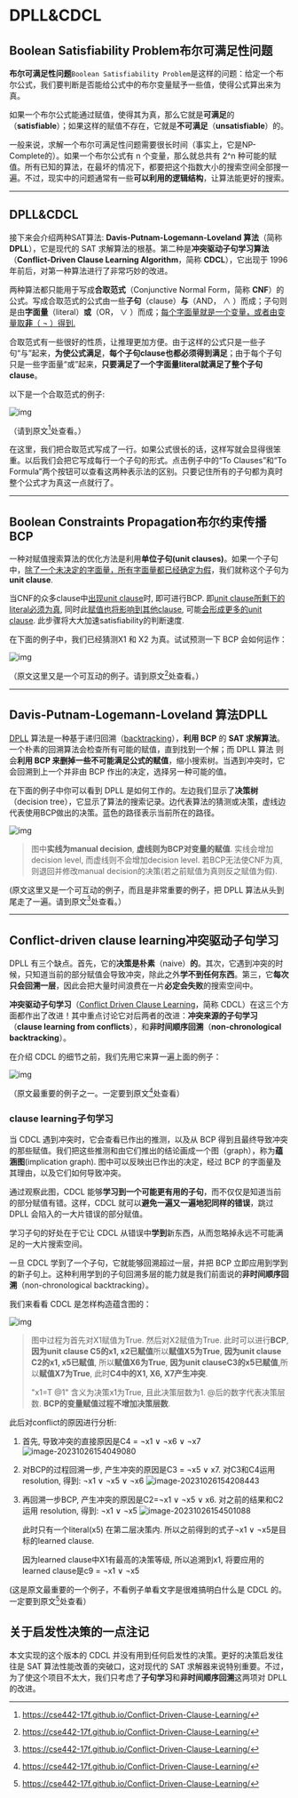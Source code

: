 # DPLL&CDCL

## Boolean Satisfiability Problem布尔可满足性问题

**布尔可满足性问题**`Boolean Satisfiability Problem`是这样的问题：给定一个布尔公式，我们要判断是否能给公式中的布尔变量赋予一些值，使得公式算出来为真。

如果一个布尔公式能通过赋值，使得其为真，那么它就是**可满足**的（**satisfiable**）；如果这样的赋值不存在，它就是**不可满足**（**unsatisfiable**）的。

一般来说，求解一个布尔可满足性问题需要很长时间（事实上，它是NP-Complete的）。如果一个布尔公式有 n 个变量，那么就总共有 2^n 种可能的赋值。所有已知的算法，在最坏的情况下，都要把这个指数大小的搜索空间全部搜一遍。不过，现实中的问题通常有一些**可以利用的逻辑结构**，让算法能更好的搜索。

***

## DPLL&CDCL

接下来会介绍两种SAT算法: **Davis-Putnam-Logemann-Loveland 算法**（简称 **DPLL**），它是现代的 SAT 求解算法的根基。第二种是**冲突驱动子句学习算法**（**Conflict-Driven Clause Learning Algorithm**，简称 **CDCL**），它出现于 1996 年前后，对第一种算法进行了非常巧妙的改进。

两种算法都只能用于写成**合取范式**（Conjunctive Normal Form，简称 **CNF**）的公式。写成合取范式的公式由一些**子句**（clause）**与**（AND， ∧ ）而成；子句则是由**字面量**（literal）**或**（OR， ∨ ）而成；<u>每个字面量就是一个变量，或者由变量取**非**（ ¬ ）得到.</u>

合取范式有一些很好的性质，让推理更加方便。由于这样的公式只是一些子句“与”起来，**为使公式满足**，**每个子句clause也都必须得到满足**；由于每个子句只是一些字面量“或”起来，**只要满足了一个字面量literal就满足了整个子句clause**。

以下是一个合取范式的例子:

![img](./attachments/v2-38342ed9028a427c87481f626eabc5f4_1440w.png)

（请到原文[^原文]处查看。）

在这里，我们把合取范式写成了一行。如果公式很长的话，这样写就会显得很笨重。以后我们会把它写成每行一个子句的形式。点击例子中的“To Clauses”和“To Formula”两个按钮可以查看这两种表示法的区别。只要记住所有的子句都为真时整个公式才为真这一点就行了。

***

## Boolean Constraints Propagation布尔约束传播BCP

一种对赋值搜索算法的优化方法是利用**单位子句(unit clauses)**。如果一个子句中，<u>除了一个未决定的字面量，所有字面量都已经确定为假</u>，我们就称这个子句为**unit clause**. 

当CNF的众多clause中<u>出现unit clause</u>时, 即可进行BCP. 即<u>unit clause所剩下的literal必须为真</u>, 同时此<u>赋值也将影响到其他clause</u>, 可能<u>会形成更多的unit clause</u>. 此步骤将大大加速satisfiability的判断速度.  

在下面的例子中，我们已经猜测X1 和 X2 为真。试试预测一下 BCP 会如何运作：

![img](./attachments/v2-6b20c77241461ebd540f3c376ca6108e_1440w.png)

（原文这里又是一个可互动的例子。请到原文[^原文]处查看。）

***

## Davis-Putnam-Logemann-Loveland 算法DPLL

[DPLL](https://link.zhihu.com/?target=https%3A//en.wikipedia.org/wiki/DPLL_algorithm) 算法是一种基于递归回溯（[backtracking](https://link.zhihu.com/?target=https%3A//en.wikipedia.org/wiki/Backtracking)），**利用 BCP** 的 **SAT 求解算法**。一个朴素的回溯算法会检查所有可能的赋值，直到找到一个解；而 DPLL 算法 则会**利用 BCP 来删掉一些不可能满足公式的赋值**，缩小搜索树。当遇到冲突时，它会回溯到上一个并非由 BCP 作出的决定，选择另一种可能的值。

在下面的例子中你可以看到 DPLL 是如何工作的。左边我们显示了**决策树**（decision tree），它显示了算法的搜索记录。边代表算法的猜测或决策，虚线边代表使用BCP做出的决策。蓝色的路径表示当前所在的路径。

![img](./attachments/v2-632e10bf727dbc5bc5dd2fd0a5f9a1d6_r.jpg)

> 图中**实线为manual decision**, **虚线则为BCP对变量的赋值**. 实线会增加decision level, 而虚线则不会增加decision  level. 若BCP无法使CNF为真, 则退回并修改manual decision的决策(若之前赋值为真则反之赋值为假).

(原文这里又是一个可互动的例子，而且是非常重要的例子，把 DPLL 算法从头到尾走了一遍。请到原文[^原文]处查看。）

***

## Conflict-driven clause learning冲突驱动子句学习

DPLL 有三个缺点。首先，它的**决策是朴素**（naive）**的**。其次，它遇到冲突的时候，只知道当前的部分赋值会导致冲突，除此之外**学不到任何东西**。第三，它**每次只会回溯一层**，因此会把大量时间浪费在一片**必定会失败**的搜索空间中。

**冲突驱动子句学习**（[Conflict Driven Clause Learning](https://link.zhihu.com/?target=https%3A//en.wikipedia.org/wiki/Conflict-Driven_Clause_Learning)，简称 CDCL）在这三个方面都作出了改进！其中重点讨论它对后两者的改进：**冲突来源的子句学习**（**clause learning from conflicts**），和**非时间顺序回溯**（**non-chronological backtracking**）。

在介绍 CDCL 的细节之前，我们先用它来算一遍上面的例子：

![img](./attachments/v2-4eaf18b51aad646b1ff8bddcd1794789_1440w.png)

（原文最重要的例子之一。一定要到原文[^原文]处查看）

### clause learning子句学习

当 CDCL 遇到冲突时，它会查看已作出的推测，以及从 BCP 得到且最终导致冲突的那些赋值。我们把这些推测和由它们推出的结论画成一个图（graph），称为**蕴涵图**(implication graph). 图中可以反映出已作出的决定，经过 BCP 的字面量及其理由，以及它们如何导致冲突。

通过观察此图，CDCL 能够**学习到一个可能更有用的子句**，而不仅仅是知道当前的部分赋值有错。这样，CDCL 就可以**避免一遍又一遍地犯同样的错误**，跳过 DPLL 会陷入的一大片错误的部分赋值。

学习子句的好处在于它让 CDCL 从错误中**学到**新东西，从而忽略掉永远不可能满足的一大片搜索空间。

一旦 CDCL 学到了一个子句，它就能够回溯超过一层，并把 BCP 立即应用到学到的新子句上。这种利用学到的子句回溯多层的能力就是我们前面说的**非时间顺序回溯**（non-chronological backtracking）。

我们来看看 CDCL 是怎样构造蕴含图的：

![img](./attachments/v2-4fc9c5811d4ef14048833aa56c7b1d70_1440w.png)

> 图中过程为首先对X1赋值为True. 然后对X2赋值为True. 此时可以进行**BCP**, **因为unit clause C5的x1, x2已赋值**所以**赋值X5为True**, **因为unit clause C2的x1, x5已赋值**, 所以**赋值X6为True**, **因为unit clauseC3的x5已赋值**,所以**赋值X7为True**, 此时**C4中的X1, X6, X7产生冲突**.
>
> "x1=T @1" 含义为决策x1为True, 且此决策层数为1. @后的数字代表决策层数. **BCP的变量赋值过程不增加决策层数**.

此后对conflict的原因进行分析:

1. 首先, 导致冲突的直接原因是C4 = ¬x1 ∨ ¬x6 ∨ ¬x7
   ![image-20231026154049080](./attachments/image-20231026154049080.png)

2. 对BCP的过程回溯一步, 产生冲突的原因是C3 = ¬x5 ∨ x7. 对C3和C4运用 resolution, 得到: ¬x1 ∨ ¬x5 ∨ ¬x6
   ![image-20231026154208443](./attachments/image-20231026154208443.png)

3. 再回溯一步BCP, 产生冲突的原因是C2=¬x1 ∨ ¬x5 ∨ x6. 对之前的结果和C2运用 resolution, 得到: ¬x1 ∨ ¬x5
   ![image-20231026154501088](./attachments/image-20231026154501088.png)

   此时只有一个literal(x5) 在第二层决策内. 所以之前得到的式子¬x1 ∨ ¬x5是目标的learned clause. 

   因为learned clause中X1有最高的决策等级, 所以追溯到x1, 将要应用的learned clause是c9 = ¬x1 ∨ ¬x5

(这是原文最重要的一个例子，不看例子单看文字是很难搞明白什么是 CDCL 的。一定要到原文[^原文]处查看）

## 关于启发性决策的一点注记

本文实现的这个版本的 CDCL 并没有用到任何启发性的决策。更好的决策启发往往是 SAT 算法性能改善的突破口，这对现代的 SAT 求解器来说特别重要。不过，为了使这个项目不太大，我们只考虑了**子句学习**和**非时间顺序回溯**这两项对 DPLL 的改进。





[^原文]:https://cse442-17f.github.io/Conflict-Driven-Clause-Learning/

